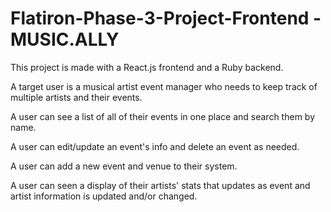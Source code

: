 # Flatiron-Phase-3-Project-Frontend - MUSIC.ALLY

This project is made with a React.js frontend and a Ruby backend.

A target user is a musical artist event manager who needs to keep track of multiple artists and their events.

A user can see a list of all of their events in one place and search them by name.

A user can edit/update an event's info and delete an event as needed.

A user can add a new event and venue to their system.

A user can seen a display of their artists' stats that updates as event and artist information is updated and/or changed.
